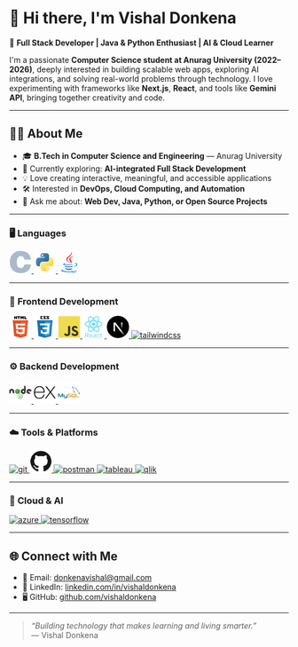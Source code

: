 # 👋 Hi there, I'm Vishal Donkena

🚀 **Full Stack Developer | Java & Python Enthusiast | AI & Cloud Learner**

I'm a passionate **Computer Science student at Anurag University (2022–2026)**, deeply interested in building scalable web apps, exploring AI integrations, and solving real-world problems through technology. I love experimenting with frameworks like **Next.js**, **React**, and tools like **Gemini API**, bringing together creativity and code.

---

## 🧑‍💻 About Me

- 🎓 **B.Tech in Computer Science and Engineering** — Anurag University  
- 🌱 Currently exploring: **AI-integrated Full Stack Development**  
- 💡 Love creating interactive, meaningful, and accessible applications  
- 🛠️ Interested in **DevOps, Cloud Computing, and Automation**  
- 💬 Ask me about: **Web Dev, Java, Python, or Open Source Projects**

---
### 🖥️ **Languages**
<p align="left"> 
<a href="https://www.cprogramming.com/" target="_blank" rel="noreferrer"> 
  <img src="https://raw.githubusercontent.com/devicons/devicon/master/icons/c/c-original.svg" alt="c" width="40" height="40"/> 
</a> 
<a href="https://www.python.org" target="_blank" rel="noreferrer"> 
  <img src="https://raw.githubusercontent.com/devicons/devicon/master/icons/python/python-original.svg" alt="python" width="40" height="40"/> 
</a> 
<a href="https://www.java.com" target="_blank" rel="noreferrer"> 
  <img src="https://raw.githubusercontent.com/devicons/devicon/master/icons/java/java-original.svg" alt="java" width="40" height="40"/> 
</a> 
</p>

---

### 🎨 **Frontend Development**
<p align="left"> 
<a href="https://developer.mozilla.org/en-US/docs/Web/HTML" target="_blank" rel="noreferrer"> 
  <img src="https://raw.githubusercontent.com/devicons/devicon/master/icons/html5/html5-original-wordmark.svg" alt="html5" width="40" height="40"/> 
</a> 
<a href="https://www.w3schools.com/css/" target="_blank" rel="noreferrer"> 
  <img src="https://raw.githubusercontent.com/devicons/devicon/master/icons/css3/css3-original-wordmark.svg" alt="css3" width="40" height="40"/> 
</a> 
<a href="https://developer.mozilla.org/en-US/docs/Web/JavaScript" target="_blank" rel="noreferrer"> 
  <img src="https://raw.githubusercontent.com/devicons/devicon/master/icons/javascript/javascript-original.svg" alt="javascript" width="40" height="40"/> 
</a> 
<a href="https://reactjs.org/" target="_blank" rel="noreferrer"> 
  <img src="https://raw.githubusercontent.com/devicons/devicon/master/icons/react/react-original-wordmark.svg" alt="react" width="40" height="40"/> 
</a> 
<a href="https://nextjs.org/" target="_blank" rel="noreferrer"> 
  <img src="https://raw.githubusercontent.com/devicons/devicon/master/icons/nextjs/nextjs-original.svg" alt="nextjs" width="40" height="40"/> 
</a> 
<a href="https://tailwindcss.com/" target="_blank" rel="noreferrer"> 
  <img src="https://www.vectorlogo.zone/logos/tailwindcss/tailwindcss-icon.svg" alt="tailwindcss" width="40" height="40"/> 
</a> 
</p>

---

### ⚙️ **Backend Development**
<p align="left"> 
<a href="https://nodejs.org/" target="_blank" rel="noreferrer"> 
  <img src="https://raw.githubusercontent.com/devicons/devicon/master/icons/nodejs/nodejs-original-wordmark.svg" alt="nodejs" width="40" height="40"/> 
</a> 
<a href="https://expressjs.com/" target="_blank" rel="noreferrer"> 
  <img src="https://raw.githubusercontent.com/devicons/devicon/master/icons/express/express-original.svg" alt="express" width="40" height="40"/> 
</a> 
<a href="https://www.mysql.com/" target="_blank" rel="noreferrer"> 
  <img src="https://raw.githubusercontent.com/devicons/devicon/master/icons/mysql/mysql-original-wordmark.svg" alt="mysql" width="40" height="40"/> 
</a> 
</p>

---

### ☁️ **Tools & Platforms**
<p align="left"> 
<a href="https://git-scm.com/" target="_blank" rel="noreferrer"> 
  <img src="https://www.vectorlogo.zone/logos/git-scm/git-scm-icon.svg" alt="git" width="40" height="40"/> 
</a> 
<a href="https://github.com/" target="_blank" rel="noreferrer"> 
  <img src="https://raw.githubusercontent.com/devicons/devicon/master/icons/github/github-original.svg" alt="github" width="40" height="40"/> 
</a> 
<a href="https://www.postman.com/" target="_blank" rel="noreferrer"> 
  <img src="https://www.vectorlogo.zone/logos/getpostman/getpostman-icon.svg" alt="postman" width="40" height="40"/> 
</a> 
<a href="https://www.tableau.com/" target="_blank" rel="noreferrer"> 
  <img src="https://cdn.worldvectorlogo.com/logos/tableau-software.svg" alt="tableau" width="40" height="40"/> 
</a> 
<a href="https://www.qlik.com/" target="_blank" rel="noreferrer"> 
  <img src="https://upload.wikimedia.org/wikipedia/commons/6/6e/Qlik_Logo.svg" alt="qlik" width="40" height="40"/> 
</a> 
</p>

---

### 🤖 **Cloud & AI**
<p align="left"> 
<a href="https://azure.microsoft.com/" target="_blank" rel="noreferrer"> 
  <img src="https://www.vectorlogo.zone/logos/microsoft_azure/microsoft_azure-icon.svg" alt="azure" width="40" height="40"/> 
</a> 
<a href="https://www.tensorflow.org/" target="_blank" rel="noreferrer"> 
  <img src="https://www.vectorlogo.zone/logos/tensorflow/tensorflow-icon.svg" alt="tensorflow" width="40" height="40"/> 
</a> 
</p>

---


## 🌐 Connect with Me

- 📧 Email: [donkenavishal@gmail.com](mailto:donkenavishal@gmail.com)  
- 💼 LinkedIn: [linkedin.com/in/vishaldonkena](http://www.linkedin.com/in/vishaldonkena)  
- 🖥️ GitHub: [github.com/vishaldonkena](https://github.com/vishaldonkena)

---

> _“Building technology that makes learning and living smarter.”_  
> — Vishal Donkena
